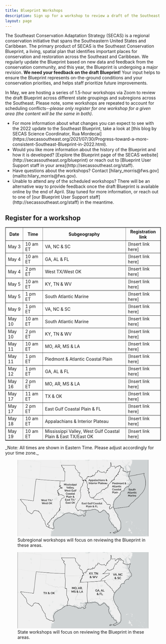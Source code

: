 ```yaml
---
title: Blueprint Workshops
description: Sign up for a workshop to review a draft of the Southeast Conservation Blueprint.
layout: page
---
```

The Southeast Conservation Adaptation Strategy (SECAS) is a regional conservation initiative that spans the Southeastern United States and Caribbean. The primary product of SECAS is the Southeast Conservation Blueprint, a living, spatial plan that identifies important places for conservation and restoration across the Southeast and Caribbean. We regularly update the Blueprint based on new data and feedback from the conservation community, and this year, the Blueprint is undergoing a major revision. <b>We need your feedback on the draft Blueprint!</b> Your input helps to ensure the Blueprint represents on-the-ground conditions and your conservation priorities, and helps staff prioritize future improvements.

In May, we are hosting a series of 1.5-hour workshops via Zoom to review the draft Blueprint across different state groupings and subregions across the Southeast. Please note, some workshops are repeated to account for scheduling conflicts--_please only register for one workshop for a given area (the content will be the same in both)_.

<ul>
  <li>For more information about what changes you can expect to see with the 2022 update to the Southeast Blueprint, take a look at [this blog by SECAS Science Coordinator, Rua Mordecai](https://secassoutheast.org/2021/07/30/Progress-toward-a-more-consistent-Southeast-Blueprint-in-2022.html).</li>
  <li>Would you like more information about the history of the Blueprint and how it is developed? [Explore the Blueprint page of the SECAS website](http://secassoutheast.org/blueprint) or reach out to [Blueprint User Support staff in your area](http://secassoutheast.org/staff).</li>
  <li>Have questions about the workshops? Contact [hilary_morris@fws.gov](mailto:hilary_morris@fws.gov).</li>
  <li>Unable to attend any of the scheduled workshops? There will be an alternative way to provide feedback once the draft Blueprint is available online by the end of April. Stay tuned for more information, or reach out to one of [our Blueprint User Support staff](http://secassoutheast.org/staff) in the meantime.</li>
  </ul>
  

<h2>Register for a workshop</h2>

<table border="1" table cellpadding="7">
  <tr>
    <th>Date</th>
    <th>Time</th>
    <th>Subgeography</th>
    <th>Registration link</th>
  </tr>
   <tr>
     <td>May 3</td>
     <td>10 am ET</td>
     <td>VA, NC & SC</td>
     <td>[Insert link here]</td>
  </tr>
   <tr>
     <td>May 4</td>
     <td>10 am ET</td>
     <td>GA, AL & FL</td>
     <td>[Insert link here]</td>
  </tr>
   <tr>
     <td>May 4</td>
     <td>2 pm ET</td>
     <td>West TX/West OK</td>
     <td>[Insert link here]</td>
  </tr>
   <tr>
     <td>May 5</td>
     <td>10 am ET</td>
     <td>KY, TN & WV</td>
     <td>[Insert link here]</td>
  </tr>
   <tr>
     <td>May 5</td>
     <td>1 pm ET</td>
     <td>South Atlantic Marine</td>
     <td>[Insert link here]</td>
  </tr>
    <tr>
     <td>May 9</td>
     <td>1 pm ET</td>
     <td>VA, NC & SC</td>
     <td>[Insert link here]</td>
  </tr>
   <tr>
     <td>May 10</td>
     <td>10 am ET</td>
     <td>South Atlantic Marine</td>
     <td>[Insert link here]</td>
  </tr>
    <tr>
     <td>May 10</td>
     <td>2 pm ET</td>
     <td>KY, TN & WV</td>
     <td>[Insert link here]</td>
  </tr>
      <tr>
     <td>May 11</td>
     <td>10 am ET</td>
     <td>MO, AR, MS & LA</td>
     <td>[Insert link here]</td>
  </tr>
   <tr>
     <td>May 11</td>
     <td>1 pm ET</td>
     <td>Piedmont & Atlantic Coastal Plain</td>
     <td>[Insert link here]</td>
  </tr>
   <tr>
     <td>May 12</td>
     <td>1 pm ET</td>
     <td>GA, AL & FL</td>
     <td>[Insert link here]</td>
  </tr>
   <tr>
     <td>May 16</td>
     <td>2 pm ET</td>
     <td>MO, AR, MS & LA</td>
     <td>[Insert link here]</td>
  </tr>
    <tr>
     <td>May 17</td>
     <td>11 am ET</td>
     <td>TX & OK</td>
     <td>[Insert link here]</td>
  </tr>
  <tr>
     <td>May 17</td>
     <td>2 pm ET</td>
     <td>East Gulf Coastal Plain & FL</td>
     <td>[Insert link here]</td>
  </tr>
    <tr>
     <td>May 18</td>
     <td>10 am ET</td>
     <td>Appalachians & Interior Plateau</td>
     <td>[Insert link here]</td>
  </tr>
   <tr>
     <td>May 19</td>
     <td>10 am ET</td>
     <td>Mississippi Valley, West Gulf Coastal Plain & East TX/East OK</td>
     <td>[Insert link here]</td>
  </tr>
 </table>
 _Note: All times are shown in Eastern Time. Please adjust accordingly for your time zone._
  <br>
<figure>
  <img src="./images/SubregionWorkshopMap_crop.png" alt="A map depicting the area covered by each subregional workshop"/>
  <figcaption>Subregional workshops will focus on reviewing the Blueprint in these areas.</figcaption>
</figure>

<figure>
  <img src="./images/StateWorkshopMap_crop.png" alt="A map depicting the area covered by each state workshop"/>
  <figcaption>State workshops will focus on reviewing the Blueprint in these areas.</figcaption>
</figure>
